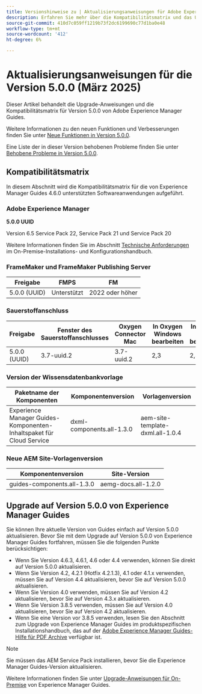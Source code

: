 ```yaml
---
title: Versionshinweise zu | Aktualisierungsanweisungen für Adobe Experience Manager Guides Version 5.0.0
description: Erfahren Sie mehr über die Kompatibilitätsmatrix und das Upgrade auf Version 5.0.0 von Adobe Experience Manager Guides.
source-git-commit: 410d7c059ff1219b73f2dc6199690c77d1ba0e48
workflow-type: tm+mt
source-wordcount: '412'
ht-degree: 6%

---
```


# Aktualisierungsanweisungen für die Version 5.0.0 (März 2025)

Dieser Artikel behandelt die Upgrade-Anweisungen und die Kompatibilitätsmatrix für Version 5.0.0 von Adobe Experience Manager Guides.

Weitere Informationen zu den neuen Funktionen und Verbesserungen finden Sie unter [Neue Funktionen in Version 5.0.0](../release-info/whats-new-5-0.md).

Eine Liste der in dieser Version behobenen Probleme finden Sie unter [Behobene Probleme in Version 5.0.0](../release-info/fixed-issues-5-0-0.md).

## Kompatibilitätsmatrix

In diesem Abschnitt wird die Kompatibilitätsmatrix für die von Experience Manager Guides 4.6.0 unterstützten Softwareanwendungen aufgeführt.

### Adobe Experience Manager

**5.0.0 UUID**

Version 6.5 Service Pack 22, Service Pack 21 und Service Pack 20

Weitere Informationen finden Sie im Abschnitt [Technische Anforderungen](../install-guide/download-install-technical-requirements.md) im On-Premise-Installations- und Konfigurationshandbuch.

### FrameMaker und FrameMaker Publishing Server

| Freigabe | FMPS | FM |
| --- | --- | --- |
| 5.0.0 (UUID) | Unterstützt | 2022 oder höher |

### Sauerstoffanschluss

| Freigabe | Fenster des Sauerstoffanschlusses | Oxygen Connector Mac | In Oxygen Windows bearbeiten | In Oxygen Mac bearbeiten |
| --- | --- | --- |--- |--- |
| 5.0.0 (UUID) | 3.7-uuid.2 | 3.7-uuid.2 | 2,3 | 2,3 |

### Version der Wissensdatenbankvorlage

| Paketname der Komponenten | Komponentenversion | Vorlagenversion |
|---|---|---|
| Experience Manager Guides-Komponenten-Inhaltspaket für Cloud Service | dxml-components.all-1.3.0 | aem-site-template-dxml.all-1.0.4 |

### Neue AEM Site-Vorlagenversion


| Komponentenversion | Site-Version |
|---|---|
| guides-components.all-1.3.0 | aemg-docs.all-1.2.0 |


## Upgrade auf Version 5.0.0 von Experience Manager Guides

Sie können Ihre aktuelle Version von Guides einfach auf Version 5.0.0 aktualisieren. Bevor Sie mit dem Upgrade auf Version 5.0.0 von Experience Manager Guides fortfahren, müssen Sie die folgenden Punkte berücksichtigen:

- Wenn Sie Version 4.6.3, 4.6.1, 4.6 oder 4.4 verwenden, können Sie direkt auf Version 5.0.0 aktualisieren.
- Wenn Sie Version 4.2, 4.2.1 (Hotfix 4.2.1.3), 4.1 oder 4.1.x verwenden, müssen Sie auf Version 4.4 aktualisieren, bevor Sie auf Version 5.0.0 aktualisieren.
- Wenn Sie Version 4.0 verwenden, müssen Sie auf Version 4.2 aktualisieren, bevor Sie auf Version 4.3.x aktualisieren.
- Wenn Sie Version 3.8.5 verwenden, müssen Sie auf Version 4.0 aktualisieren, bevor Sie auf Version 4.2 aktualisieren.
- Wenn Sie eine Version vor 3.8.5 verwenden, lesen Sie den Abschnitt zum Upgrade von Experience Manager Guides im produktspezifischen Installationshandbuch, das auf der [Adobe Experience Manager Guides-Hilfe für PDF Archive](https://helpx.adobe.com/de/xml-documentation-for-experience-manager/archive.html) verfügbar ist.

>[!NOTE]
>
>Sie müssen das AEM Service Pack installieren, bevor Sie die Experience Manager Guides-Version aktualisieren.

Weitere Informationen finden Sie unter [Upgrade-Anweisungen für On-Premise](../install-guide/upgrade-xml-documentation.md) von Experience Manager Guides.